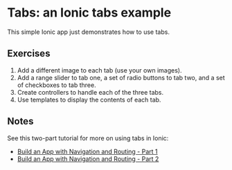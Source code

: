 # Tabs: an Ionic tabs example
This simple Ionic app just demonstrates how to use tabs.

## Exercises
1. Add a different image to each tab (use your own images).
2. Add a range slider to tab one, a set of radio buttons to tab two, and a set of checkboxes to tab three.
3. Create controllers to handle each of the three tabs.
4. Use templates to display the contents of each tab.

## Notes
See this two-part tutorial for more on using tabs in Ionic:
- [Build an App with Navigation and Routing - Part 1](http://learn.ionicframework.com/formulas/navigation-and-routing-part-1/)
- [Build an App with Navigation and Routing - Part 2](http://learn.ionicframework.com/formulas/navigation-and-routing-part-2/)
